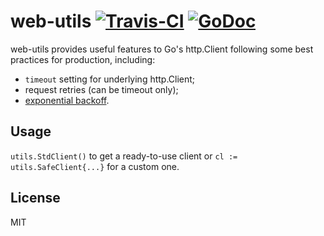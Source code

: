 # web-utils [![Travis-CI](https://api.travis-ci.org/ShevaXu/web-utils.svg)](https://api.travis-ci.org/ShevaXu/web-utils) [![GoDoc](https://godoc.org/github.com/ShevaXu/web-utils?status.svg)](https://godoc.org/github.com/ShevaXu/web-utils)

web-utils provides useful features to Go's http.Client following some best practices for production, including:

* `timeout` setting for underlying http.Client;
* request retries (can be timeout only);
* [exponential backoff](https://en.wikipedia.org/wiki/Exponential_backoff).

## Usage

`utils.StdClient()` to get a ready-to-use client or `cl := utils.SafeClient{...}` for a custom one.

## License

MIT
